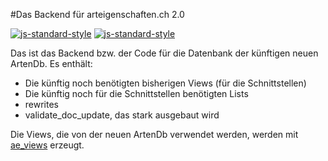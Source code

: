 #Das Backend für arteigenschaften.ch 2.0

[![js-standard-style](https://img.shields.io/badge/code%20style-standard-brightgreen.svg)](https://github.com/feross/standard)
[![js-standard-style](https://img.shields.io/badge/license-ISC-brightgreen.svg)](https://github.com/FNSKtZH/artendb/blob/master/License.md)

Das ist das Backend bzw. der Code für die Datenbank der künftigen neuen ArtenDb.
Es enthält:

* Die künftig noch benötigten bisherigen Views (für die Schnittstellen)
* Die künftig noch für die Schnittstellen benötigten Lists
* rewrites
* validate_doc_update, das stark ausgebaut wird

Die Views, die von der neuen ArtenDb verwendet werden, werden mit [ae_views](https://github.com/barbalex/ae_views) erzeugt.
